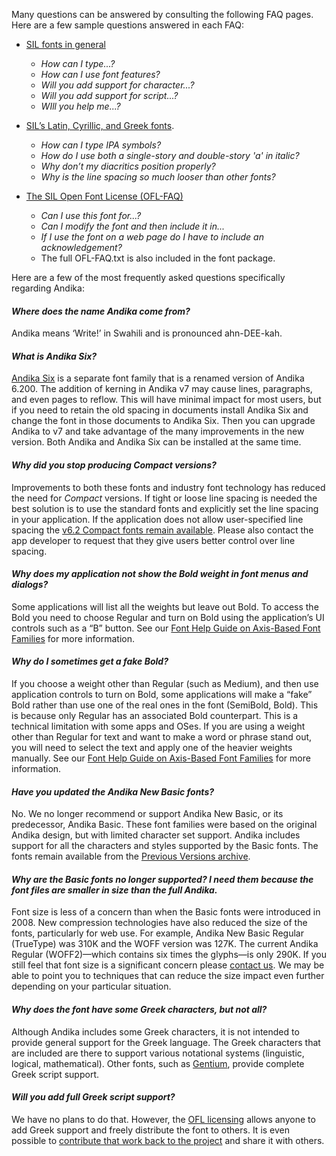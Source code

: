 
Many questions can be answered by consulting the following FAQ pages. Here are a few sample questions answered in each FAQ:

- [SIL fonts in general](https://software.sil.org/fonts/faq)
    - *How can I type...?*
    - *How can I use font features?*
    - *Will you add support for character...?*
    - *Will you add support for script...?*
    - *WIll you help me...?*

- [SIL’s Latin, Cyrillic, and Greek fonts](https://software.sil.org/lcgfonts/faq).
    - *How can I type IPA symbols?*
    - *How do I use both a single-story and double-story 'a' in italic?*
    - *Why don’t my diacritics position properly?*
    - *Why is the line spacing so much looser than other fonts?*

- [The SIL Open Font License (OFL-FAQ)](https://openfontlicense.org/ofl-faq)
    - *Can I use this font for...?*
    - *Can I modify the font and then include it in...*
    - *If I use the font on a web page do I have to include an acknowledgement?*
    - The full OFL-FAQ.txt is also included in the font package.

Here are a few of the most frequently asked questions specifically regarding Andika:

#### *Where does the name Andika come from?*

Andika means ‘Write!’ in Swahili and is pronounced ahn-DEE-kah.

#### *What is Andika Six?*

[Andika Six](https://software.sil.org/andika/download/) is a separate font family that is a renamed version of Andika 6.200. The addition of kerning in Andika v7 may cause lines, paragraphs, and even pages to reflow. This will have minimal impact for most users, but if you need to retain the old spacing in documents install Andika Six and change the font in those documents to Andika Six. Then you can upgrade Andika to v7 and take advantage of the many improvements in the new version. Both Andika and Andika Six can be installed at the same time.

#### *Why did you stop producing Compact versions?*

Improvements to both these fonts and industry font technology has reduced the need for *Compact* versions. If tight or loose line spacing is needed the best solution is to use the standard fonts and explicitly set the line spacing in your application. If the application does not allow user-specified line spacing the [v6.2 Compact fonts remain available](https://software.sil.org/lcgfonts/download/). Please also contact the app developer to request that they give users better control over line spacing.

#### *Why does my application not show the Bold weight in font menus and dialogs?*

Some applications will list all the weights but leave out Bold. To access the Bold you need to choose Regular and turn on Bold using the application’s UI controls such as a “B” button. See our [Font Help Guide on Axis-Based Font Families](https://software.sil.org/fonts/axis-based-fonts/) for more information.

#### *Why do I sometimes get a fake Bold?*

If you choose a weight other than Regular (such as Medium), and then use application controls to turn on Bold, some applications will make a “fake” Bold rather than use one of the real ones in the font (SemiBold, Bold). This is because only Regular has an associated Bold counterpart. This is a technical limitation with some apps and OSes. If you are using a weight other than Regular for text and want to make a word or phrase stand out, you will need to select the text and apply one of the heavier weights manually. See our [Font Help Guide on Axis-Based Font Families](https://software.sil.org/fonts/axis-based-fonts/) for more information.

#### *Have you updated the Andika New Basic fonts?*

No. We no longer recommend or support Andika New Basic, or its predecessor, Andika Basic. These font families were based on the original Andika design, but with limited character set support. Andika includes support for all the characters and styles supported by the Basic fonts. The fonts remain available from the [Previous Versions archive](https://software.sil.org/andika/download/previous-versions/).

#### *Why are the Basic fonts no longer supported? I need them because the font files are smaller in size than the full Andika.*

Font size is less of a concern than when the Basic fonts were introduced in 2008. New compression technologies have also reduced the size of the fonts, particularly for web use. For example, Andika New Basic Regular (TrueType) was 310K and the WOFF version was 127K. The current Andika Regular (WOFF2)—which contains six times the glyphs—is only 290K. If you still feel that font size is a significant concern please [contact us](https://software.sil.org/andika/about/contact/). We may be able to point you to techniques that can reduce the size impact even further depending on your particular situation.

#### *Why does the font have some Greek characters, but not all?*

Although Andika includes some Greek characters, it is not intended to provide general support for the Greek language. The Greek characters that are included are there to support various notational systems (linguistic, logical, mathematical). Other fonts, such as [Gentium](https://software.sil.org/gentium), provide complete Greek script support. 

#### *Will you add full Greek script support?*

We have no plans to do that. However, the [OFL licensing](https://openfontlicense.org/) allows anyone to add Greek support and freely distribute the font to others. It is even possible to [contribute that work back to the project](developer) and share it with others.
